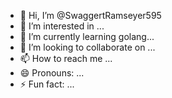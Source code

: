 - 👋 Hi, I’m @SwaggertRamseyer595
- 👀 I’m interested in ...
- 🌱 I’m currently learning golang...
- 💞️ I’m looking to collaborate on ...
- 📫 How to reach me ...
- 😄 Pronouns: ...
- ⚡ Fun fact: ...

<!---
SwaggertRamseyer595/SwaggertRamseyer595 is a ✨ special ✨ repository because its `README.md` (this file) appears on your GitHub profile.
You can click the Preview link to take a look at your changes.
--->
